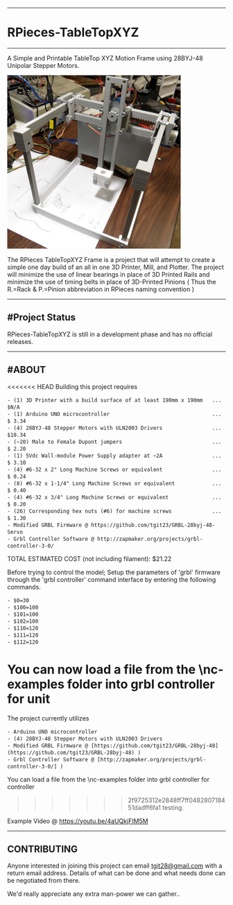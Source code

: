 -----------------------------------------------------------------------------------
# RPieces-TableTopXYZ
-----------------------------------------------------------------------------------
A Simple and Printable TableTop XYZ Motion Frame using 28BYJ-48 Unipolar Stepper
Motors.

<img src="./images/SmallCropped_SAM_2709.png" height="400" width="400">

The RPieces TableTopXYZ Frame is a project that will attempt to create a simple one
day build of an all in one 3D Printer, Mill, and Plotter.  The project will minimize
the use of linear bearings in place of 3D Printed Rails and minimize the use of 
timing belts in place of 3D-Printed Pinions ( Thus the R.=Rack & P.=Pinion 
abbreviation in RPieces naming convention )

-----------------------------------------------------------------------------------
#Project Status
-----------------------------------------------------------------------------------
RPieces-TableTopXYZ is still in a development phase and has no official releases.  

-----------------------------------------------------------------------------------
#ABOUT
-----------------------------------------------------------------------------------
<<<<<<< HEAD
Building this project requires

    - (1) 3D Printer with a build surface of at least 190mm x 190mm   ... $N/A
    - (1) Arduino UNO microcontroller                                 ... $ 3.34
    - (4) 28BYJ-48 Stepper Motors with ULN2003 Drivers                ... $10.34
    - (~20) Male to Female Dupont jumpers                             ... $ 2.20
    - (1) 5Vdc Wall-module Power Supply adapter at ~2A                ... $ 3.10
    - (4) #6-32 x 2" Long Machine Screws or equivalent                ... $ 0.24
    - (8) #6-32 x 1-1/4" Long Machine Screws or equivalent            ... $ 0.40
    - (4) #6-32 x 3/4" Long Machine Screws or equivalent              ... $ 0.20
    - (26) Corresponding hex nuts (#6) for machine screws             ... $ 1.30
    - Modified GRBL Firmware @ https://github.com/tgit23/GRBL-28byj-48-Servo
    - Grbl Controller Software @ http://zapmaker.org/projects/grbl-controller-3-0/

TOTAL ESTIMATED COST (not including filament): $21.22

Before trying to control the model;  Setup the parameters of 'grbl' firmware through
the 'grbl controller' command interface by entering the following commands.

    - $0=30
    - $100=100
    - $101=100
    - $102=100
    - $110=120
    - $111=120
    - $112=120
    
You can now load a file from the \nc-examples folder into grbl controller for unit
=======
The project currently utilizes

    - Arduino UNO microcontroller
    - (4) 28BYJ-48 Stepper Motors with ULN2003 Drivers
    - Modified GRBL Firmware @ [https://github.com/tgit23/GRBL-28byj-48](https://github.com/tgit23/GRBL-28byj-48) )
    - Grbl Controller Software @ [http://zapmaker.org/projects/grbl-controller-3-0/] )

You can load a file from the \nc-examples folder into grbl controller for controller
>>>>>>> 2f9725312e2848ff7ff048280718451dadff6fa1
testing.

Example Video @ https://youtu.be/4aUQkjFIM5M

-----------------------------------------------------------------------------------
CONTRIBUTING
-----------------------------------------------------------------------------------
Anyone interested in joining this project can email
tgit28@gmail.com with a return email address.  Details of what can
be done and what needs done can be negotiated from there.

We'd really appreciate any extra man-power we can gather..

